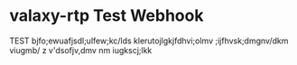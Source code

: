# valaxy-rtp Test Webhook
TEST
bjfo;ewuafjsdl;ulfew;kc/lds
klerutojlgkjfdhvi;olmv
;ijfhvsk;dmgnv/dkm
viugmb/ z
v'dsofjv,dmv nm
iugkscj;lkk
